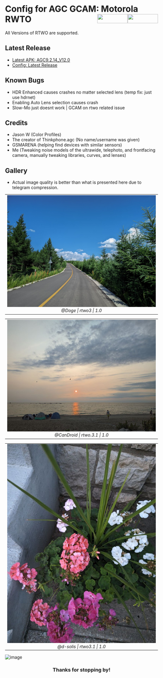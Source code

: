 <h1 align="left">Config for AGC GCAM: Motorola RWTO
<img src="https://img.shields.io/github/watchers/d-solis/rtwo-agc-conf?color=%238AB4F8&labelColor=101012&label=watchers&style=for-the-badge" width=100 height=30 align="right" />
<img src="https://img.shields.io/github/stars/d-solis/rtwo-agc-conf?color=%238AB4F8&labelColor=101012&label=stars&style=for-the-badge" width=100 height=30 align="right" />
</h1> 

All Versions of RTWO are supported.

<h2>Latest Release</h2>

* [Latest APK: AGC9.2.14_V12.0](https://www.celsoazevedo.com/files/android/google-camera/dev-BigKaka/f/dl72/)
* [Config: Latest Release](https://github.com/d-solis/rtwo-agc-conf/releases/latest/)

<h2>Known Bugs</h2>

* HDR Enhanced causes crashes no matter selected lens (temp fix: just use hdrnet)
* Enabling Auto Lens selection causes crash
* Slow-Mo just doesnt work | GCAM on rtwo related issue

<h2>Credits</h2>

* Jason W (Color Profiles)
* The creator of Thinkphone.agc (No name/username was given)
* GSMARENA (helping find devices with similar sensors)
* Me (Tweaking noise models of the ultrawide, telephoto, and frontfacing camera, manually tweaking libraries, curves, and lenses)

<h2>Gallery</h2>

 - Actual image quality is better than what is presented here due to telegram compression.

<table align="center">
  <tr>
    <td align="center">
      <img src="img/image1.jpg" alt="Image 1" />
      <br />
      <em>@Doge | rtwo3 | 1.0</em>
    </td>
  </tr>
</table>
<table align="center">
  <tr>
    <td align="center">
      <img src="img/image4.jpg" alt="Image 4" />
      <br />
      <em>@CanDroid | rtwo.3.1 | 1.0</em>
    </td>
  </tr>
</table>
<table align="center">
  <tr>
    <td align="center">
      <img src="img/image2.jpg" alt="Image 2" />
      <br />
      <em>@d-solis | rtwo3.1 | 1.0</em>
    </td>
  </tr>
</table>

![image](https://raw.githubusercontent.com/d-solis/dotfiles/main/assets/cat.svg)
<h3 align="center">
Thanks for stopping by!
</h3>

